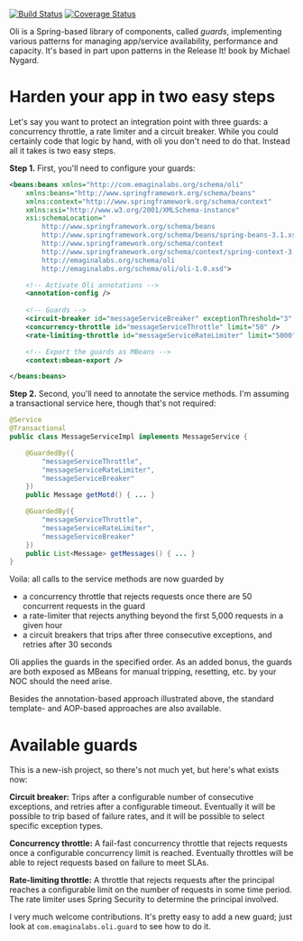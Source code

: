 [![Build Status](https://travis-ci.org/joanluk/oli-guards.svg?branch=master)](https://travis-ci.org/joanluk/oli-guards)
[![Coverage Status](https://coveralls.io/repos/joanluk/oli-guards/badge.svg?branch=master&service=github)](https://coveralls.io/github/joanluk/oli-guards?branch=master)

Oli is a Spring-based library of components, called _guards_, implementing various patterns for managing app/service
availability, performance and capacity. It's based in part upon patterns in the Release It! book by Michael Nygard.

Harden your app in two easy steps
=================================

Let's say you want to protect an integration point with three guards: a concurrency throttle, a rate limiter and a
circuit breaker. While you could certainly code that logic by hand, with oli you don't need to do that. Instead all it
takes is two easy steps.

**Step 1.** First, you'll need to configure your guards:

```xml
<beans:beans xmlns="http://com.emaginalabs.org/schema/oli"
    xmlns:beans="http://www.springframework.org/schema/beans"
    xmlns:context="http://www.springframework.org/schema/context"
    xmlns:xsi="http://www.w3.org/2001/XMLSchema-instance"
    xsi:schemaLocation="
        http://www.springframework.org/schema/beans
        http://www.springframework.org/schema/beans/spring-beans-3.1.xsd
        http://www.springframework.org/schema/context
        http://www.springframework.org/schema/context/spring-context-3.1.xsd
        http://emaginalabs.org/schema/oli
        http://emaginalabs.org/schema/oli/oli-1.0.xsd">

    <!-- Activate Oli annotations -->
    <annotation-config />
    
    <!-- Guards -->
    <circuit-breaker id="messageServiceBreaker" exceptionThreshold="3" timeout="30000" />
    <concurrency-throttle id="messageServiceThrottle" limit="50" />
    <rate-limiting-throttle id="messageServiceRateLimiter" limit="5000" />

    <!-- Export the guards as MBeans -->
    <context:mbean-export />

</beans:beans>
```

**Step 2.** Second, you'll need to annotate the service methods. I'm assuming a transactional service here, though that's not
required:

```java
@Service
@Transactional
public class MessageServiceImpl implements MessageService {

    @GuardedBy({
        "messageServiceThrottle",
        "messageServiceRateLimiter",
        "messageServiceBreaker"
    })
    public Message getMotd() { ... }

    @GuardedBy({
        "messageServiceThrottle",
        "messageServiceRateLimiter",
        "messageServiceBreaker"
    })
    public List<Message> getMessages() { ... }
}
```

Voila: all calls to the service methods are now guarded by

* a concurrency throttle that rejects requests once there are 50 concurrent requests in the guard
* a rate-limiter that rejects anything beyond the first 5,000 requests in a given hour
* a circuit breakers that trips after three consecutive exceptions, and retries after 30 seconds

Oli applies the guards in the specified order. As an added bonus, the guards are both exposed as MBeans for manual
tripping, resetting, etc. by your NOC should the need arise.

Besides the annotation-based approach illustrated above, the standard template- and AOP-based approaches are also
available.

Available guards
================

This is a new-ish project, so there's not much yet, but here's what exists now:

**Circuit breaker:** Trips after a configurable number of consecutive exceptions, and retries after a configurable
timeout. Eventually it will be possible to trip based of failure rates, and it will be possible to select specific
exception types.

**Concurrency throttle:** A fail-fast concurrency throttle that rejects requests once a configurable concurrency limit
is reached. Eventually throttles will be able to reject requests based on failure to meet SLAs.

**Rate-limiting throttle:** A throttle that rejects requests after the principal reaches a configurable limit on the
number of requests in some time period. The rate limiter uses Spring Security to determine the principal involved.

I very much welcome contributions. It's pretty easy to add a new guard; just look at `com.emaginalabs.oli.guard` to see how
to do it.

